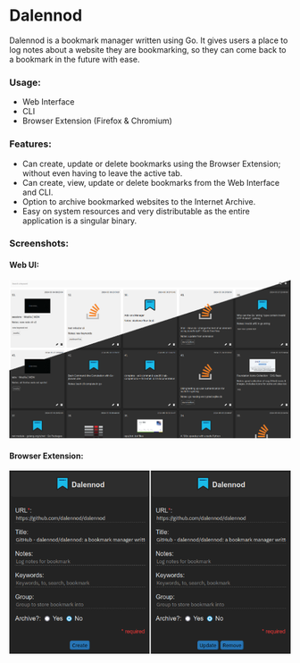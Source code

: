 # Dalennod

Dalennod is a bookmark manager written using Go. It gives users a place to log notes about a website they are bookmarking, so they can come back to a bookmark in the future with ease.

### Usage:
- Web Interface
- CLI
- Browser Extension (Firefox & Chromium)

### Features:
- Can create, update or delete bookmarks using the Browser Extension; without even having to leave the active tab.
- Can create, view, update or delete bookmarks from the Web Interface and CLI.
- Option to archive bookmarked websites to the Internet Archive.
- Easy on system resources and very distributable as the entire application is a singular binary.

### Screenshots:

#### Web UI:

![Web UI](/screenshots/web-ui.png)

#### Browser Extension:

![Browser extension](/screenshots/ff-ext.png)
